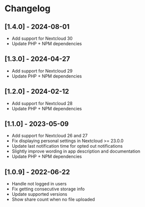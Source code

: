 # Changelog

## [1.4.0] - 2024-08-01

- Add support for Nextcloud 30
- Update PHP + NPM dependencies

## [1.3.0] - 2024-04-27

- Add support for Nextcloud 29
- Update PHP + NPM dependencies

## [1.2.0] - 2024-02-12

- Add support for Nextcloud 28
- Update PHP + NPM dependencies

## [1.1.0] - 2023-05-09

- Add support for Nextcloud 26 and 27
- Fix displaying personal settings in Nextcloud >= 23.0.0
- Update last notification time for opted out notifications
- Slightly improve wording in app description and documentation
- Update PHP + NPM dependencies

## [1.0.9] - 2022-06-22

- Handle not logged in users
- Fix getting consecutive storage info
- Update supported versions
- Show share count when no file uploaded

